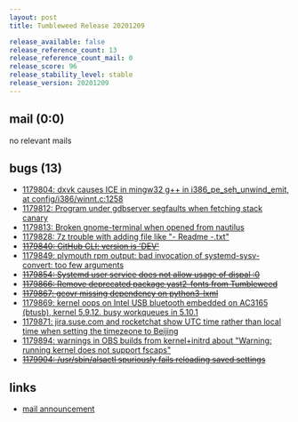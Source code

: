 ```yaml
---
layout: post
title: Tumbleweed Release 20201209

release_available: false
release_reference_count: 13
release_reference_count_mail: 0
release_score: 96
release_stability_level: stable
release_version: 20201209
---
```


## mail (0:0)

no relevant mails

## bugs (13)

<!--more-->

- [1179804: dxvk causes ICE in mingw32 g++ in i386_pe_seh_unwind_emit, at config/i386/winnt.c:1258](https://bugzilla.opensuse.org/show_bug.cgi?id=1179804)
- [1179812: Program under gdbserver segfaults when fetching stack canary](https://bugzilla.opensuse.org/show_bug.cgi?id=1179812)
- [1179813: Broken gnome-terminal when opened from nautilus](https://bugzilla.opensuse.org/show_bug.cgi?id=1179813)
- [1179828: 7z trouble with adding file like "- Readme -.txt"](https://bugzilla.opensuse.org/show_bug.cgi?id=1179828)
- ~~[1179840: GitHub CLI: version is 'DEV'](https://bugzilla.opensuse.org/show_bug.cgi?id=1179840)~~
- [1179849: plymouth  rpm output: bad invocation of systemd-sysv-convert: too few arguments](https://bugzilla.opensuse.org/show_bug.cgi?id=1179849)
- ~~[1179854: Systemd user service does not allow usage of dispal :0](https://bugzilla.opensuse.org/show_bug.cgi?id=1179854)~~
- ~~[1179866: Remove deprecated package yast2-fonts from Tumbleweed](https://bugzilla.opensuse.org/show_bug.cgi?id=1179866)~~
- ~~[1179867: gcovr missing dependency on python3-lxml](https://bugzilla.opensuse.org/show_bug.cgi?id=1179867)~~
- [1179869: kernel oops on Intel USB bluetooth embedded on AC3165 (btusb), kernel 5.9.12. busy workqueues in 5.10.1](https://bugzilla.opensuse.org/show_bug.cgi?id=1179869)
- [1179871: jira.suse.com and rocketchat show UTC time rather than local time when setting the timezeone to Beijing](https://bugzilla.opensuse.org/show_bug.cgi?id=1179871)
- [1179894: warnings in OBS builds from kernel+initrd about "Warning: running kernel does not support fscaps"](https://bugzilla.opensuse.org/show_bug.cgi?id=1179894)
- ~~[1179904: /usr/sbin/alsactl spuriously fails reloading saved settings](https://bugzilla.opensuse.org/show_bug.cgi?id=1179904)~~



## links

- [mail announcement](https://github.com/boombatower/tumbleweed-review/issues/10)
